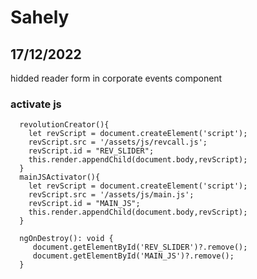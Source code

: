# Sahely

## 17/12/2022
hidded reader form in corporate events component
### activate js
```
  revolutionCreator(){
    let revScript = document.createElement('script');
    revScript.src = '/assets/js/revcall.js';
    revScript.id = "REV_SLIDER";
    this.render.appendChild(document.body,revScript);
  }
  mainJSActivator(){
    let revScript = document.createElement('script');
    revScript.src = '/assets/js/main.js';
    revScript.id = "MAIN_JS";
    this.render.appendChild(document.body,revScript);
  }

  ngOnDestroy(): void {
     document.getElementById('REV_SLIDER')?.remove();
     document.getElementById('MAIN_JS')?.remove();
  }
  ```